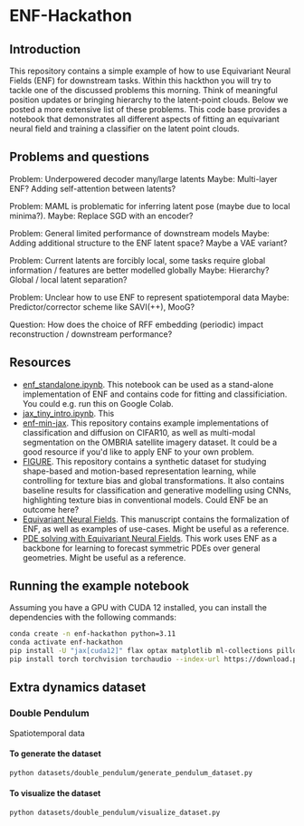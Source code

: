 # ENF-Hackathon

## Introduction 
This repository contains a simple example of how to use Equivariant Neural Fields (ENF) for downstream tasks. Within this hackthon you will try to tackle one of the discussed problems this morning. Think of meaningful position updates or bringing hierarchy to the latent-point clouds. Below we posted a more extensive list of these problems. This code base provides a notebook that demonstrates all different aspects of fitting an equivariant neural field and training a classifier on the latent point clouds.    


## Problems and questions
Problem: Underpowered decoder many/large latents
Maybe: Multi-layer ENF? Adding self-attention between latents?

Problem: MAML is problematic for inferring latent pose (maybe due to local minima?).
Maybe: Replace SGD with an encoder?

Problem: General limited performance of downstream models
Maybe: Adding additional structure to the ENF latent space? Maybe a VAE variant?

Problem: Current latents are forcibly local, some tasks require global information / features are better modelled globally
Maybe: Hierarchy? Global / local latent separation?

Problem: Unclear how to use ENF to represent spatiotemporal data
Maybe: Predictor/corrector scheme like SAVI(++), MooG?

Question: How does the choice of RFF embedding (periodic) impact reconstruction / downstream performance?


## Resources
- [enf_standalone.ipynb](./enf_standalone.ipynb). This notebook can be used as a stand-alone implementation of ENF and contains code for fitting and classificiation. You could e.g. run this on Google Colab.
- [jax_tiny_intro.ipynb](./jax_tiny_intro.ipynb). This 
- [enf-min-jax](https://github.com/david-knigge/enf-min-jax). This repository contains example implementations of classification and diffusion on CIFAR10, as well as multi-modal segmentation on the OMBRIA satellite imagery dataset. It could be a good resource if you'd like to apply ENF to your own problem.
- [FIGURE](https://github.com/ebekkers/FIGURE). This repository contains a synthetic dataset for studying shape-based and motion-based representation learning, while controlling for texture bias and global transformations. It also contains baseline results for classification and generative modelling using CNNs, highlighting texture bias in conventional models. Could ENF be an outcome here?
- [Equivariant Neural Fields](https://arxiv.org/abs/2406.05753). This manuscript contains the formalization of ENF, as well as examples of use-cases. Might be useful as a reference.
- [PDE solving with Equivariant Neural Fields](https://arxiv.org/abs/2406.06660). This work uses ENF as a backbone for learning to forecast symmetric PDEs over general geometries. Might be useful as a reference.

## Running the example notebook
Assuming you have a GPU with CUDA 12 installed, you can install the dependencies with the following commands:

```bash
conda create -n enf-hackathon python=3.11
conda activate enf-hackathon
pip install -U "jax[cuda12]" flax optax matplotlib ml-collections pillow h5py tqdm jupyter
pip install torch torchvision torchaudio --index-url https://download.pytorch.org/whl/cpu
```

## Extra dynamics dataset

### Double Pendulum

Spatiotemporal data 

#### To generate the dataset
```bash
python datasets/double_pendulum/generate_pendulum_dataset.py
```

#### To visualize the dataset
```bash
python datasets/double_pendulum/visualize_dataset.py
```
